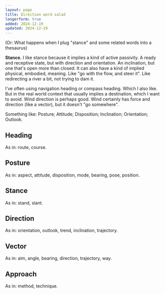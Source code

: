 ```yaml
---
layout: page
title: Direction word salad
longerform: true
added: 2024-12-19
updated: 2024-12-19
---
```


(Or: What happens when I plug "stance" and some related words into a thesaurus)

**Stance.** I like stance because it implies a kind of active passivity. A ready and receptive state, but with direction and orientation. An inclination, but one that's open more than closed. It can also have a kind of implied physical, embodied, meaning. Like  "go with the flow, and steer it". Like redirecting a river a bit, not trying to dam it.

I've often using navigation heading or compass heading. Which I also like. But in the real world context that usually implies a destination, which I want to avoid. Wind direction is perhaps good. Wind certainly has force and direction (like a vector), but it doesn't "go somewhere".

Something like: Posture; Attitude; Disposition; Inclination; Orientation; Outlook.

## Heading

As in: route, course.

## Posture

As in: aspect, attitude, disposition, mode, bearing, pose, position.

## Stance

As in: stand, slant.

## Direction

As in: orientation, outlook, trend, inclination, trajectory.

## Vector

As in: aim, angle, bearing, direction, trajectory, way.

## Approach

As in: method, technique.